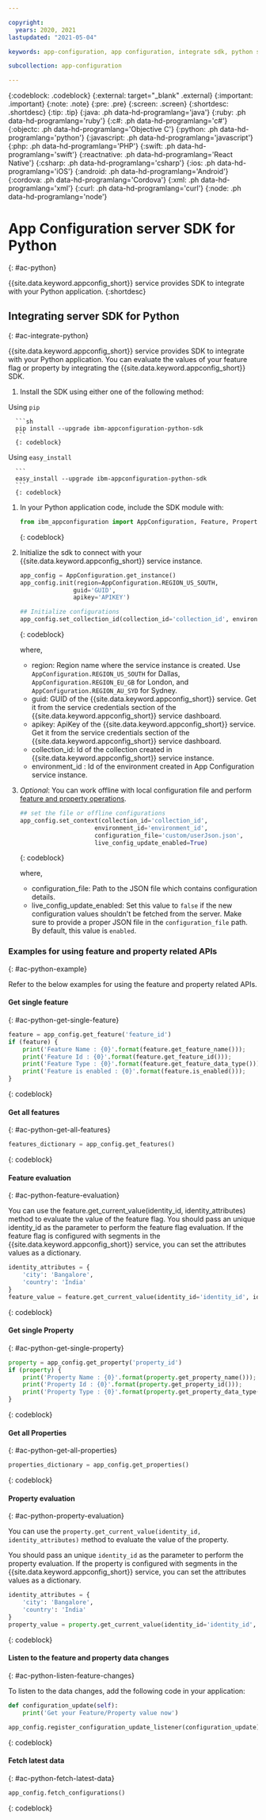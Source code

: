 ```yaml
---

copyright:
  years: 2020, 2021
lastupdated: "2021-05-04"

keywords: app-configuration, app configuration, integrate sdk, python sdk, python

subcollection: app-configuration

---
```


{:codeblock: .codeblock}
{:external: target="_blank" .external}
{:important: .important}
{:note: .note}
{:pre: .pre}
{:screen: .screen}
{:shortdesc: .shortdesc}
{:tip: .tip}
{:java: .ph data-hd-programlang='java'}
{:ruby: .ph data-hd-programlang='ruby'}
{:c#: .ph data-hd-programlang='c#'}
{:objectc: .ph data-hd-programlang='Objective C'}
{:python: .ph data-hd-programlang='python'}
{:javascript: .ph data-hd-programlang='javascript'}
{:php: .ph data-hd-programlang='PHP'}
{:swift: .ph data-hd-programlang='swift'}
{:reactnative: .ph data-hd-programlang='React Native'}
{:csharp: .ph data-hd-programlang='csharp'}
{:ios: .ph data-hd-programlang='iOS'}
{:android: .ph data-hd-programlang='Android'}
{:cordova: .ph data-hd-programlang='Cordova'}
{:xml: .ph data-hd-programlang='xml'}
{:curl: .ph data-hd-programlang='curl'}
{:node: .ph data-hd-programlang='node'}

# App Configuration server SDK for Python
{: #ac-python}

{{site.data.keyword.appconfig_short}} service provides SDK to integrate with your Python application.
{:shortdesc}

## Integrating server SDK for Python
{: #ac-integrate-python}

{{site.data.keyword.appconfig_short}} service provides SDK to integrate with your Python application. You can evaluate the values of your feature flag or property by integrating the {{site.data.keyword.appconfig_short}} SDK.

1. Install the SDK using either one of the following method:

 Using `pip`

      ```sh
      pip install --upgrade ibm-appconfiguration-python-sdk
      ```
      {: codeblock}

 Using `easy_install`

      ```
      easy_install --upgrade ibm-appconfiguration-python-sdk
      ```
      {: codeblock}

1. In your Python application code, include the SDK module with:

   ```py
   from ibm_appconfiguration import AppConfiguration, Feature, Property, ConfigurationType
   ```
   {: codeblock}

1. Initialize the sdk to connect with your {{site.data.keyword.appconfig_short}} service instance.

   ```py
   app_config = AppConfiguration.get_instance()
   app_config.init(region=AppConfiguration.REGION_US_SOUTH,
                  guid='GUID',
                  apikey='APIKEY')

   ## Initialize configurations
   app_config.set_collection_id(collection_id='collection_id', environment_id='environment_id'))
   ```
   {: codeblock}

   where,
   - region: Region name where the service instance is created. Use `AppConfiguration.REGION_US_SOUTH` for Dallas, `AppConfiguration.REGION_EU_GB` for London, and `AppConfiguration.REGION_AU_SYD` for Sydney.
   - guid: GUID of the {{site.data.keyword.appconfig_short}} service. Get it from the service credentials section of the {{site.data.keyword.appconfig_short}} service dashboard.
   - apikey: ApiKey of the {{site.data.keyword.appconfig_short}} service. Get it from the service credentials section of the {{site.data.keyword.appconfig_short}} service dashboard.
   - collection_id: Id of the collection created in {{site.data.keyword.appconfig_short}} service instance.
   - environment_id : Id of the environment created in App Configuration service instance.

1. *Optional*: You can work offline with local configuration file and perform [feature and property operations](#ac-python-example).

   ```py
   ## set the file or offline configurations
   app_config.set_context(collection_id='collection_id',
                        environment_id='environment_id',
                        configuration_file='custom/userJson.json',
                        live_config_update_enabled=True)
   ```
   {: codeblock}

   where,
   - configuration_file: Path to the JSON file which contains configuration details.
   - live_config_update_enabled: Set this value to `false` if the new configuration values shouldn't be fetched from the server. Make sure to provide a proper JSON file in the `configuration_file` path. By default, this value is `enabled`.

### Examples for using feature and property related APIs
{: #ac-python-example}

Refer to the below examples for using the feature and property related APIs.

#### Get single feature
{: #ac-python-get-single-feature}

```py
feature = app_config.get_feature('feature_id')
if (feature) {
    print('Feature Name : {0}'.format(feature.get_feature_name()));
    print('Feature Id : {0}'.format(feature.get_feature_id()));
    print('Feature Type : {0}'.format(feature.get_feature_data_type()));
    print('Feature is enabled : {0}'.format(feature.is_enabled()));
}
```
{: codeblock}

#### Get all features
{: #ac-python-get-all-features}

```py
features_dictionary = app_config.get_features()
```
{: codeblock}

#### Feature evaluation
{: #ac-python-feature-evaluation}

You can use the feature.get_current_value(identity_id, identity_attributes) method to evaluate the value of the feature flag. You should pass an unique identity_id as the parameter to perform the feature flag evaluation. If the feature flag is configured with segments in the {{site.data.keyword.appconfig_short}} service, you can set the attributes values as a dictionary.

```py
identity_attributes = {
    'city': 'Bangalore',
    'country': 'India'
}
feature_value = feature.get_current_value(identity_id='identity_id', identity_attributes=identity_attributes)
```
{: codeblock}

#### Get single Property
{: #ac-python-get-single-property}

```py
property = app_config.get_property('property_id')
if (property) {
    print('Property Name : {0}'.format(property.get_property_name()));
    print('Property Id : {0}'.format(property.get_property_id()));
    print('Property Type : {0}'.format(property.get_property_data_type()));
}
```
{: codeblock}

#### Get all Properties
{: #ac-python-get-all-properties}

```py
properties_dictionary = app_config.get_properties()
```
{: codeblock}

#### Property evaluation
{: #ac-python-property-evaluation}

You can use the `property.get_current_value(identity_id, identity_attributes)` method to evaluate the value of the property.

You should pass an unique `identity_id` as the parameter to perform the property evaluation. If the property is configured with segments in the {{site.data.keyword.appconfig_short}} service, you can set the attributes values as a dictionary.

```py
identity_attributes = {
    'city': 'Bangalore',
    'country': 'India'
}
property_value = property.get_current_value(identity_id='identity_id', identity_attributes=identity_attributes)
```
{: codeblock}

#### Listen to the feature and property data changes
{: #ac-python-listen-feature-changes}

To listen to the data changes, add the following code in your application:

```py
def configuration_update(self):
    print('Get your Feature/Property value now')

app_config.register_configuration_update_listener(configuration_update)

```
{: codeblock}

#### Fetch latest data
{: #ac-python-fetch-latest-data}

```py
app_config.fetch_configurations()
```
{: codeblock}
